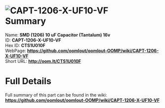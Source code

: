 
![CAPT-1206-X-UF10-VF](https://github.com/oomlout/oomlout-OOMP/blob/master/parts/CAPT-1206-X-UF10-VF/CAPT-1206-X-UF10-VF_420.jpg)   
Summary
=================
  
Name: __SMD (1206) 10 uF Capacitor (Tantalum) 16v__    
ID: __CAPT-1206-X-UF10-VF__   
Hex ID: __CTS1U010F__   
WebPage: __https://github.com/oomlout/oomlout-OOMP/wiki/CAPT-1206-X-UF10-VF__   
Short URL: __http://oom.lt/CTS1U010F__   

Full Details
==========================
Full summary of this part can be found in the wiki:   
__https://github.com/oomlout/oomlout-OOMP/wiki/CAPT-1206-X-UF10-VF__    

